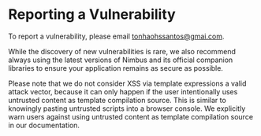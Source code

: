 # Reporting a Vulnerability

To report a vulnerability, please email tonhaohssantos@gmai.com.

While the discovery of new vulnerabilities is rare, we also recommend always using the latest versions of Nimbus and its official companion libraries to ensure your application remains as secure as possible.

Please note that we do not consider XSS via template expressions a valid attack vector, because it can only happen if the user intentionally uses untrusted content as template compilation source. This is similar to knowingly pasting untrusted scripts into a browser console. We explicitly warn users against using untrusted content as template compilation source in our documentation.
